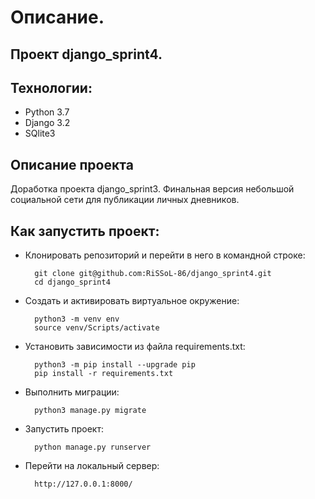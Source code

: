 # Описание.

## Проект django_sprint4.

## Технологии:
* Python 3.7
* Django 3.2
* SQlite3

## Описание проекта

Доработка проекта django_sprint3.
Финальная версия небольшой социальной сети для публикации личных дневников.   

## Как запустить проект:

* Клонировать репозиторий и перейти в него в командной строке:

        git clone git@github.com:RiSSoL-86/django_sprint4.git
        cd django_sprint4

* Cоздать и активировать виртуальное окружение:

        python3 -m venv env
        source venv/Scripts/activate

* Установить зависимости из файла requirements.txt:

        python3 -m pip install --upgrade pip
        pip install -r requirements.txt

* Выполнить миграции:

        python3 manage.py migrate


* Запустить проект:

        python manage.py runserver

* Перейти на локальный сервер:

        http://127.0.0.1:8000/
